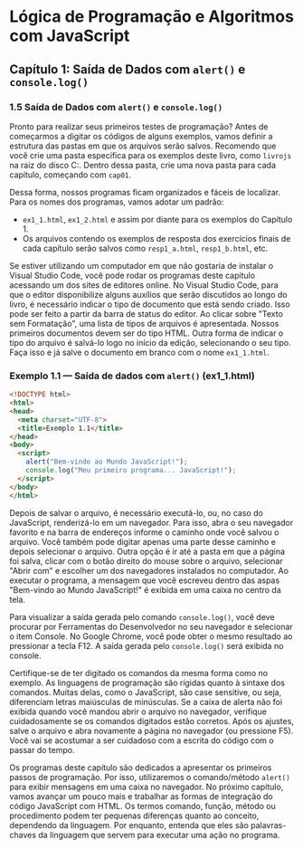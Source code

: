
# Lógica de Programação e Algoritmos com JavaScript

## Capítulo 1: Saída de Dados com `alert()` e `console.log()`

### 1.5 Saída de Dados com `alert()` e `console.log()`

Pronto para realizar seus primeiros testes de programação? Antes de começarmos a digitar os códigos de alguns exemplos, vamos definir a estrutura das pastas em que os arquivos serão salvos. Recomendo que você crie uma pasta específica para os exemplos deste livro, como `livrojs` na raiz do disco C:. Dentro dessa pasta, crie uma nova pasta para cada capítulo, começando com `cap01`.

Dessa forma, nossos programas ficam organizados e fáceis de localizar. Para os nomes dos programas, vamos adotar um padrão:
- `ex1_1.html`, `ex1_2.html` e assim por diante para os exemplos do Capítulo 1.
- Os arquivos contendo os exemplos de resposta dos exercícios finais de cada capítulo serão salvos como `resp1_a.html`, `resp1_b.html`, etc.

Se estiver utilizando um computador em que não gostaria de instalar o Visual Studio Code, você pode rodar os programas deste capítulo acessando um dos sites de editores online. No Visual Studio Code, para que o editor disponibilize alguns auxílios que serão discutidos ao longo do livro, é necessário indicar o tipo de documento que está sendo criado. Isso pode ser feito a partir da barra de status do editor. Ao clicar sobre "Texto sem Formatação", uma lista de tipos de arquivos é apresentada. Nossos primeiros documentos devem ser do tipo HTML. Outra forma de indicar o tipo do arquivo é salvá-lo logo no início da edição, selecionando o seu tipo. Faça isso e já salve o documento em branco com o nome `ex1_1.html`.

### Exemplo 1.1 — Saída de dados com `alert()` (ex1_1.html)

```html
<!DOCTYPE html>
<html>
<head>
  <meta charset="UTF-8">
  <title>Exemplo 1.1</title>
</head>
<body>
  <script>
    alert("Bem-vindo ao Mundo JavaScript!");
    console.log("Meu primeiro programa... JavaScript!");
  </script>
</body>
</html>
```

Depois de salvar o arquivo, é necessário executá-lo, ou, no caso do JavaScript, renderizá-lo em um navegador. Para isso, abra o seu navegador favorito e na barra de endereços informe o caminho onde você salvou o arquivo. Você também pode digitar apenas uma parte desse caminho e depois selecionar o arquivo. Outra opção é ir até a pasta em que a página foi salva, clicar com o botão direito do mouse sobre o arquivo, selecionar "Abrir com" e escolher um dos navegadores instalados no computador. Ao executar o programa, a mensagem que você escreveu dentro das aspas "Bem-vindo ao Mundo JavaScript!" é exibida em uma caixa no centro da tela.

Para visualizar a saída gerada pelo comando `console.log()`, você deve procurar por Ferramentas do Desenvolvedor no seu navegador e selecionar o item Console. No Google Chrome, você pode obter o mesmo resultado ao pressionar a tecla F12. A saída gerada pelo `console.log()` será exibida no console.

Certifique-se de ter digitado os comandos da mesma forma como no exemplo. As linguagens de programação são rígidas quanto à sintaxe dos comandos. Muitas delas, como o JavaScript, são case sensitive, ou seja, diferenciam letras maiúsculas de minúsculas. Se a caixa de alerta não foi exibida quando você mandou abrir o arquivo no navegador, verifique cuidadosamente se os comandos digitados estão corretos. Após os ajustes, salve o arquivo e abra novamente a página no navegador (ou pressione F5). Você vai se acostumar a ser cuidadoso com a escrita do código com o passar do tempo.

Os programas deste capítulo são dedicados a apresentar os primeiros passos de programação. Por isso, utilizaremos o comando/método `alert()` para exibir mensagens em uma caixa no navegador. No próximo capítulo, vamos avançar um pouco mais e trabalhar as formas de integração do código JavaScript com HTML. Os termos comando, função, método ou procedimento podem ter pequenas diferenças quanto ao conceito, dependendo da linguagem. Por enquanto, entenda que eles são palavras-chaves da linguagem que servem para executar uma ação no programa.

